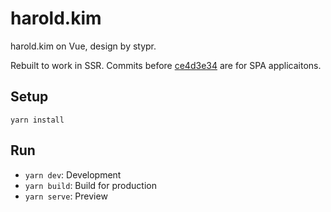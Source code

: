 # harold.kim

harold.kim on Vue, design by stypr.

Rebuilt to work in SSR. Commits before [ce4d3e34](https://github.com/stypr/harold.kim/commit/ce4d3e34bd119a3b07537d16cc7b40f1c63c3f43) are for SPA applicaitons.

## Setup

`yarn install`

## Run

* `yarn dev`: Development
* `yarn build`: Build for production
* `yarn serve`: Preview